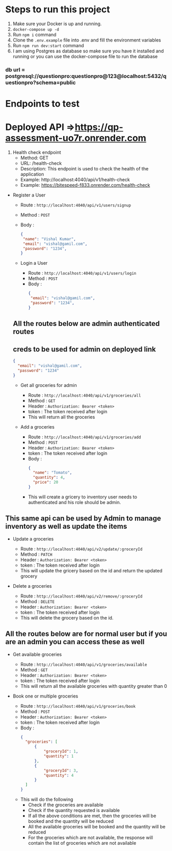 # Steps to run this project

1. Make sure your Docker is up and running.
2. `docker-compose up -d`
3. Run `npm i` command
4. Clone the `.env.example` file into .env and fill the environment variables
5. Run `npm run dev:start` command
6. I am using Postgres as database so make sure you have it installed and running or you can use the docker-compose file to run the database

### db url = postgresql://questionpro:questionpro@123@localhost:5432/questionpro?schema=public

# Endpoints to test

# Deployed API =>https://qp-assessment-uo7r.onrender.com

1. Health check endpoint
    - Method: GET
    - URL: /health-check
    - Description: This endpoint is used to check the health of the application
    - Example: http://localhost:4040/api/v1/health-check
    - Example: https://bitespeed-f833.onrender.com/health-check

- Register a User
    - Route : `http://localhost:4040/api/v1/users/signup`
    - Method : `POST`
    - Body : 
      ```json
      {
       "name": "Vishal Kumar",
	   "email": "vishal@gamil.com",
	   "password": "1234",
      }
      ```

  - Login a User
    - Route : `http://localhost:4040/api/v1/users/login`
    - Method : `POST`
    - Body : 
      ```json
      {
	   "email": "vishal@gamil.com",
	   "password": "1234",
      }
      ```

  ## All the routes below are admin authenticated routes
  ## creds to be used for admin on deployed link 
    ```json
    {
      "email": "vishal@gamil.com",
      "password": "1234"
    }  
    ```
    

  - Get all groceries for admin
    - Route : `http://localhost:4040/api/v1/groceries/all`
    - Method : `GET`
    - Header : `Authorization: Bearer <token>`
    - token : The token received after login
    - This will return all the groceries

  - Add a groceries
    - Route : `http://localhost:4040/api/v1/groceries/add`
    - Method : `POST`
    - Header : `Authorization: Bearer <token>`
    - token : The token received after login
    - Body : 
      ```json
      {
        "name": "Tomato",
        "quantity": 4,
        "price": 20
      }
      ```
    - This will create a gricery to inventory user needs to authenticated and his role should be admin.


 ## This same api can be used by Admin to manage inventory as well as update the items
  - Update a groceries
    - Route : `http://localhost:4040/api/v2/update/:groceryId`
    - Method : `PATCH`
    - Header : `Authorization: Bearer <token>`
    - token : The token received after login
    - This will update the gricery based on the id and return the updated grocery

  - Delete a groceries
    - Route : `http://localhost:4040/api/v2/remove/:groceryId`
    - Method : `DELETE`
    - Header : `Authorization: Bearer <token>`
    - token : The token received after login
    - This will delete the grocery based on the id.
  

    
 
 ## All the routes below are for normal user but if you are an admin you can access these as well
 - Get available groceries
    - Route : `http://localhost:4040/api/v1/groceries/available`
    - Method : `GET`
    - Header : `Authorization: Bearer <token>`
    - token : The token received after login
    - This will return all the available groceries with quantity greater than 0

- Book one or multiple groceries
    - Route : `http://localhost:4040/api/v1/groceries/book`
    - Method : `POST`
    - Header : `Authorization: Bearer <token>`
    - token : The token received after login
    - Body : 
      ```json
      {
        "groceries": [
            {
                "groceryId": 1,
                "quantity": 1
            },
            {
                "groceryId": 3,
                "quantity": 4
            }
        ]
      }
      ```
    - This will do the following
        - Check if the groceries are available
        - Check if the quantity requested is available
        - If all the above conditions are met, then the groceries will be booked and the quantity will be reduced
        - All the available groceries will be booked and the quantity will be reduced
        - For the groceries which are not available, the response will contain the list of groceries which are not available